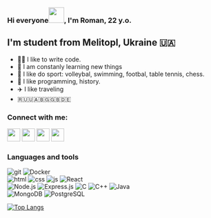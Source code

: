 <h3 align="left">
    Hi everyone<img src="https://raw.githubusercontent.com/MartinHeinz/MartinHeinz/master/wave.gif" width="36"/>, I'm Roman, 22 y.o.<br>
</h3>

## I'm student from Melitopl, Ukraine 🇺🇦

- 👨‍💻 I like to write code.
- 💫 I am constanly learning new things
- 💪 I like do sport: volleybal, swimming, footbal, table tennis, chess.
- 📜 I like programming, history.
- ✈️ I like traveling
- 🇷🇺🇺🇦🇧🇬🇬🇧🇩🇪

### Connect with me:
<p align="left">
    <a href = "https://www.instagram.com/litva_odobryayet/"><img src="contacts/instagram.png" width = "30px"/></a>
    <a href = "https://t.me/RaMzeSS03"><img src="contacts/telegram.png" width = "30px"/></a>
    <a href = "https://twitter.com/rlytvynov03"><img src="contacts/twitter.png" width = "30px"/></a>
    <a href = "mailto:litvinromeo@gmail.com"><img src="contacts/gmail.png" width = "30px"/></a>
</p>

### Languages and tools
<p align="left">
    <img alt="git" src="https://img.shields.io/badge/-Git-F05032?style=flat-flat&logo=git&logoColor=white" />
    <img alt="Docker" src="https://img.shields.io/badge/-Docker-2496ED?style=flat&logo=docker&logoColor=white" />
    <br/>
    <img alt="html" src="https://img.shields.io/badge/-HTML-orange?style=flat-flat&logo=html&logoColor=white" />
    <img alt="css" src="https://img.shields.io/badge/-CSS-blue?style=flat-flat&logo=css&logoColor=white" />
    <img alt="js" src="https://img.shields.io/badge/-JavaScript-F7DF1E?style=flat-flat&logo=javascript&logoColor=black" />
    <img alt="React" src="https://img.shields.io/badge/-React-61DAFB?style=flat&logo=react&logoColor=black" />
    <br/>
    <img alt="Node.js" src="https://img.shields.io/badge/-Node.js-339933?style=flat&logo=node.js&logoColor=white" />
    <img alt="Express.js" src="https://img.shields.io/badge/-Express.js-000000?style=flat&logo=express&logoColor=white" />
    <img alt="C" src="https://img.shields.io/badge/C-blue.svg?style=flat&logo=c&logoColor=white" />
    <img alt="C++" src="https://img.shields.io/badge/-C++-blue?style=flat-flat&logo=c%2B%2B&logoColor=white" />
    <img alt="Java" src="https://img.shields.io/badge/-Java-007396?style=flat&logo=java&logoColor=white" />
    <br/>
    <img alt="MongoDB" src="https://img.shields.io/badge/-MongoDB-47A248?style=flat&logo=mongodb&logoColor=white" />
    <img alt="PostgreSQL" src="https://img.shields.io/badge/-PostgreSQL-336791?style=flat&logo=postgresql&logoColor=white" />
</p>

[![Top Langs](https://github-readme-stats.vercel.app/api/top-langs/?username=rlytvynov&layout=compact)](https://github.com/anuraghazra/github-readme-stats)
